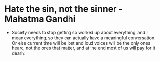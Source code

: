 # Hate the sin, not the sinner - Mahatma Gandhi

- Society needs to stop getting so worked up about everything, and I mean everything, so they can actually have a meaningful conversation. Or else current time will be lost and loud voices will be the only ones heard, not the ones that matter, and at the end most of us will pay for it dearly.
